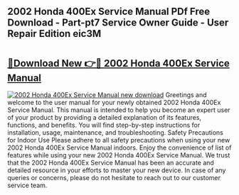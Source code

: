 ## 2002 Honda 400Ex Service Manual PDf Free Download - Part-pt7 Service Owner Guide - User Repair Edition eic3M

# <h2><a href="http://bc21229.oget.top/?id=2002+Honda+400Ex+Service+Manual">🔗Download New 👉🔴 2002 Honda 400Ex Service Manual</a></h2>

[![2002 Honda 400Ex Service Manual new download](https://i.imgur.com/5g1atiW.png)](http://bc21229.oget.top/?id=2002+Honda+400Ex+Service+Manual)
Greetings and welcome to the user manual for your newly obtained 2002 Honda 400Ex Service Manual. This manual is intended to help you become an expert user of your product by providing a detailed explanation of its features, functions, and benefits. You will find step-by-step instructions for installation, usage, maintenance, and troubleshooting. Safety Precautions for Indoor Use Please adhere to all safety precautions when using your new 2002 Honda 400Ex Service Manual indoors. Enjoy the convenience of list of features while using your new 2002 Honda 400Ex Service Manual. We trust that the 2002 Honda 400Ex Service Manual has been an accurate and detailed resource in your efforts to master your new device. In case of any queries or concerns, please do not hesitate to reach out to our customer service team.
